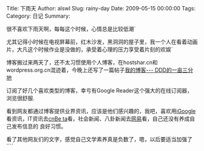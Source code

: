 Title: 下雨天
Author: alswl
Slug: rainy-day
Date: 2009-05-15 00:00:00
Tags: 
Category: 日记
Summary: 

很不喜欢下雨天啊，每每这个时候，心情总是比较低潮`

尤其记得小时候在电视屏幕前，红木沙发，黑洞洞的屋子里，我一个人在看着动画片，大凡这个时候作业是没做的，承受着心理的压力享受着片刻的欢娱`

博客搬过来两天了，还不太习惯使用个人博客，在hostshar.cn和wordpress.org.cn混迹着，今晚上还写了一篇帖子[我的博客---
DDD的一亩三分地](http://hostshare.cn/thread-549-1-1.html)

订阅了好几个喜欢类型的博客，幸亏有Google Reader这个强大的在线订阅器，浏览很舒服.

看到网友都通过博客提供业界资讯，应该是他们感兴趣的，我吧，喜欢用[iGoogle](http://www.google.com)看资讯，IT资讯去[cnBe
ta](http://www.cnbeta.com)看，社会新闻、八卦新闻去[网易](http://www.163.com)看，自己还没有养成自己发布信息的
良好习惯。

看了其他网友们的文字，感觉自己文学素养真是负数了，嗯，以后要适当加强了````

